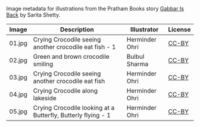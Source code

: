 Image metadata for illustrations from the Pratham Books story [Gabbar Is Back](https://storyweaver.org.in/stories/4168-gabbar-is-back) by Sarita Shetty.

Image | Description | Illustrator | License
----- | ----------- | ----------- | -------
01.jpg | Crying Crocodile seeing another crocodile eat fish - 1 | Herminder Ohri | [CC-BY](https://creativecommons.org/licenses/by/4.0/)
02.jpg | Green and brown crocodile smiling | Bulbul Sharma | [CC-BY](https://creativecommons.org/licenses/by/4.0/)
03.jpg | Crying Crocodile seeing another crocodile eat fish | Herminder Ohri | [CC-BY](https://creativecommons.org/licenses/by/4.0/)
04.jpg | Crying Crocodile along lakeside | Herminder Ohri | [CC-BY](https://creativecommons.org/licenses/by/4.0/)
05.jpg | Crying Crocodile looking at a Butterfly, Butterly flying - 1 | Herminder Ohri | [CC-BY](https://creativecommons.org/licenses/by/4.0/)